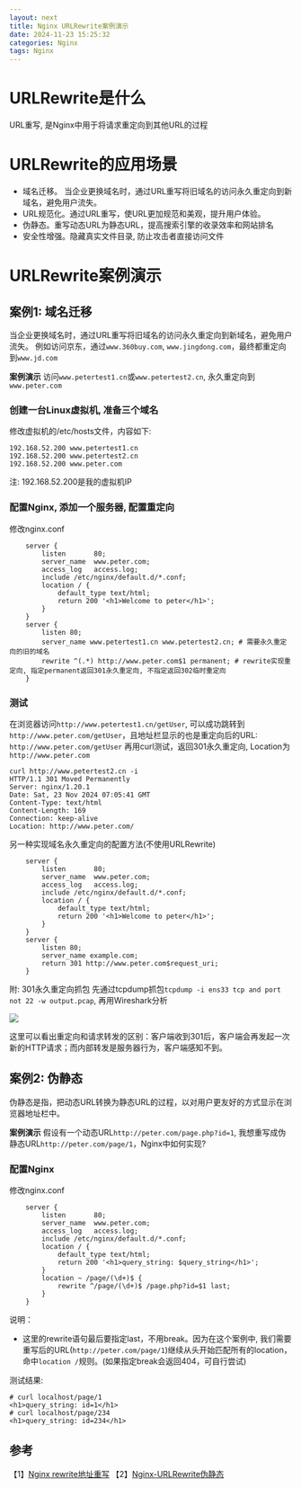 ```yaml
---
layout: next
title: Nginx URLRewrite案例演示
date: 2024-11-23 15:25:32
categories: Nginx
tags: Nginx
---
```


# URLRewrite是什么
URL重写, 是Nginx中用于将请求重定向到其他URL的过程

# URLRewrite的应用场景
* 域名迁移。 当企业更换域名时，通过URL重写将旧域名的访问永久重定向到新域名，避免用户流失。
* URL规范化。通过URL重写，使URL更加规范和美观，提升用户体验。
* 伪静态。重写动态URL为静态URL，提高搜索引擎的收录效率和网站排名
* 安全性增强。隐藏真实文件目录, 防止攻击者直接访问文件

# URLRewrite案例演示
<!-- more -->

## 案例1: 域名迁移
当企业更换域名时，通过URL重写将旧域名的访问永久重定向到新域名，避免用户流失。
例如访问京东，通过`www.360buy.com`, `www.jingdong.com`，最终都重定向到`www.jd.com`

**案例演示**
访问`www.petertest1.cn`或`www.petertest2.cn`, 永久重定向到`www.peter.com`

### 创建一台Linux虚拟机, 准备三个域名
修改虚拟机的/etc/hosts文件，内容如下:
```
192.168.52.200 www.petertest1.cn
192.168.52.200 www.petertest2.cn
192.168.52.200 www.peter.com
```
注: 192.168.52.200是我的虚拟机IP

### 配置Nginx, 添加一个服务器, 配置重定向
修改nginx.conf
```
    server {
        listen       80;
        server_name  www.peter.com;
        access_log   access.log;
        include /etc/nginx/default.d/*.conf;
        location / {
            default_type text/html;
            return 200 '<h1>Welcome to peter</h1>';
        }
    }
    server {
        listen 80;
        server_name www.petertest1.cn www.petertest2.cn; # 需要永久重定向的旧的域名
        rewrite ^(.*) http://www.peter.com$1 permanent; # rewrite实现重定向, 指定permanent返回301永久重定向, 不指定返回302临时重定向
    }
```

### 测试
在浏览器访问`http://www.petertest1.cn/getUser`, 可以成功跳转到`http://www.peter.com/getUser`，且地址栏显示的也是重定向后的URL: `http://www.peter.com/getUser`
再用curl测试，返回301永久重定向, Location为`http://www.peter.com`
```
curl http://www.petertest2.cn -i
HTTP/1.1 301 Moved Permanently
Server: nginx/1.20.1
Date: Sat, 23 Nov 2024 07:05:41 GMT
Content-Type: text/html
Content-Length: 169
Connection: keep-alive
Location: http://www.peter.com/
```

另一种实现域名永久重定向的配置方法(不使用URLRewrite)
```
    server {
        listen       80;
        server_name  www.peter.com;
        access_log   access.log;
        include /etc/nginx/default.d/*.conf;
        location / {
            default_type text/html;
            return 200 '<h1>Welcome to peter</h1>';
        }
    }
    server {
        listen 80;
        server_name example.com;
        return 301 http://www.peter.com$request_uri;
    }
```

附: 301永久重定向抓包
先通过tcpdump抓包`tcpdump -i ens33 tcp and port not 22 -w output.pcap`, 再用Wireshark分析

![](301.png)

这里可以看出重定向和请求转发的区别：客户端收到301后，客户端会再发起一次新的HTTP请求；而内部转发是服务器行为，客户端感知不到。

## 案例2: 伪静态
伪静态是指，把动态URL转换为静态URL的过程，以对用户更友好的方式显示在浏览器地址栏中。

**案例演示**
假设有一个动态URL`http://peter.com/page.php?id=1`, 我想重写成伪静态URL`http://peter.com/page/1`，Nginx中如何实现?

### 配置Nginx
修改nginx.conf
```
    server {
        listen       80;
        server_name  www.peter.com;
        access_log   access.log;
        include /etc/nginx/default.d/*.conf;
        location / {
            default_type text/html;
            return 200 '<h1>query_string: $query_string</h1>';
        }
        location ~ /page/(\d+)$ {
            rewrite ^/page/(\d+)$ /page.php?id=$1 last;
        }
    }
```
说明：
* 这里的rewrite语句最后要指定last，不用break。因为在这个案例中, 我们需要重写后的URL(`http://peter.com/page/1`)继续从头开始匹配所有的location，命中`location /`规则。(如果指定break会返回404，可自行尝试)

测试结果:
```
# curl localhost/page/1
<h1>query_string: id=1</h1>
# curl localhost/page/234
<h1>query_string: id=234</h1>
```

## 参考
【1】[Nginx rewrite地址重写](https://blog.csdn.net/m0_62396418/article/details/135747521)
【2】[Nginx-URLRewrite伪静态](https://developer.aliyun.com/article/1499869)